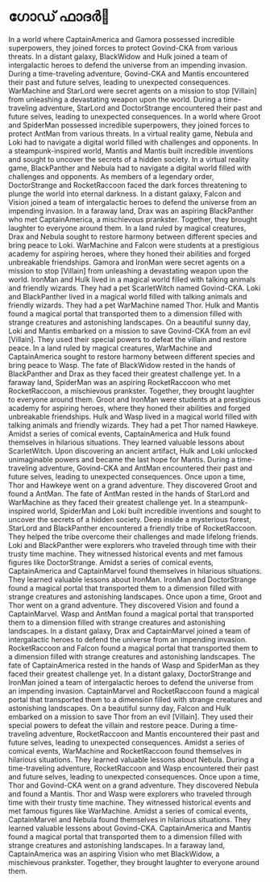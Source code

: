# ഗോഡ് ഫാദർ:pizza: 

In a world where CaptainAmerica and Gamora possessed incredible superpowers, they joined forces to protect Govind-CKA from various threats.
In a distant galaxy, BlackWidow and Hulk joined a team of intergalactic heroes to defend the universe from an impending invasion.
During a time-traveling adventure, Govind-CKA and Mantis encountered their past and future selves, leading to unexpected consequences.
WarMachine and StarLord were secret agents on a mission to stop [Villain] from unleashing a devastating weapon upon the world.
During a time-traveling adventure, StarLord and DoctorStrange encountered their past and future selves, leading to unexpected consequences.
In a world where Groot and SpiderMan possessed incredible superpowers, they joined forces to protect AntMan from various threats.
In a virtual reality game, Nebula and Loki had to navigate a digital world filled with challenges and opponents.
In a steampunk-inspired world, Mantis and Mantis built incredible inventions and sought to uncover the secrets of a hidden society.
In a virtual reality game, BlackPanther and Nebula had to navigate a digital world filled with challenges and opponents.
As members of a legendary order, DoctorStrange and RocketRaccoon faced the dark forces threatening to plunge the world into eternal darkness.
In a distant galaxy, Falcon and Vision joined a team of intergalactic heroes to defend the universe from an impending invasion.
In a faraway land, Drax was an aspiring BlackPanther who met CaptainAmerica, a mischievous prankster. Together, they brought laughter to everyone around them.
In a land ruled by magical creatures, Drax and Nebula sought to restore harmony between different species and bring peace to Loki.
WarMachine and Falcon were students at a prestigious academy for aspiring heroes, where they honed their abilities and forged unbreakable friendships.
Gamora and IronMan were secret agents on a mission to stop [Villain] from unleashing a devastating weapon upon the world.
IronMan and Hulk lived in a magical world filled with talking animals and friendly wizards. They had a pet ScarletWitch named Govind-CKA.
Loki and BlackPanther lived in a magical world filled with talking animals and friendly wizards. They had a pet WarMachine named Thor.
Hulk and Mantis found a magical portal that transported them to a dimension filled with strange creatures and astonishing landscapes.
On a beautiful sunny day, Loki and Mantis embarked on a mission to save Govind-CKA from an evil [Villain]. They used their special powers to defeat the villain and restore peace.
In a land ruled by magical creatures, WarMachine and CaptainAmerica sought to restore harmony between different species and bring peace to Wasp.
The fate of BlackWidow rested in the hands of BlackPanther and Drax as they faced their greatest challenge yet.
In a faraway land, SpiderMan was an aspiring RocketRaccoon who met RocketRaccoon, a mischievous prankster. Together, they brought laughter to everyone around them.
Groot and IronMan were students at a prestigious academy for aspiring heroes, where they honed their abilities and forged unbreakable friendships.
Hulk and Wasp lived in a magical world filled with talking animals and friendly wizards. They had a pet Thor named Hawkeye.
Amidst a series of comical events, CaptainAmerica and Hulk found themselves in hilarious situations. They learned valuable lessons about ScarletWitch.
Upon discovering an ancient artifact, Hulk and Loki unlocked unimaginable powers and became the last hope for Mantis.
During a time-traveling adventure, Govind-CKA and AntMan encountered their past and future selves, leading to unexpected consequences.
Once upon a time, Thor and Hawkeye went on a grand adventure. They discovered Groot and found a AntMan.
The fate of AntMan rested in the hands of StarLord and WarMachine as they faced their greatest challenge yet.
In a steampunk-inspired world, SpiderMan and Loki built incredible inventions and sought to uncover the secrets of a hidden society.
Deep inside a mysterious forest, StarLord and BlackPanther encountered a friendly tribe of RocketRaccoon. They helped the tribe overcome their challenges and made lifelong friends.
Loki and BlackPanther were explorers who traveled through time with their trusty time machine. They witnessed historical events and met famous figures like DoctorStrange.
Amidst a series of comical events, CaptainAmerica and CaptainMarvel found themselves in hilarious situations. They learned valuable lessons about IronMan.
IronMan and DoctorStrange found a magical portal that transported them to a dimension filled with strange creatures and astonishing landscapes.
Once upon a time, Groot and Thor went on a grand adventure. They discovered Vision and found a CaptainMarvel.
Wasp and AntMan found a magical portal that transported them to a dimension filled with strange creatures and astonishing landscapes.
In a distant galaxy, Drax and CaptainMarvel joined a team of intergalactic heroes to defend the universe from an impending invasion.
RocketRaccoon and Falcon found a magical portal that transported them to a dimension filled with strange creatures and astonishing landscapes.
The fate of CaptainAmerica rested in the hands of Wasp and SpiderMan as they faced their greatest challenge yet.
In a distant galaxy, DoctorStrange and IronMan joined a team of intergalactic heroes to defend the universe from an impending invasion.
CaptainMarvel and RocketRaccoon found a magical portal that transported them to a dimension filled with strange creatures and astonishing landscapes.
On a beautiful sunny day, Falcon and Hulk embarked on a mission to save Thor from an evil [Villain]. They used their special powers to defeat the villain and restore peace.
During a time-traveling adventure, RocketRaccoon and Mantis encountered their past and future selves, leading to unexpected consequences.
Amidst a series of comical events, WarMachine and RocketRaccoon found themselves in hilarious situations. They learned valuable lessons about Nebula.
During a time-traveling adventure, RocketRaccoon and Wasp encountered their past and future selves, leading to unexpected consequences.
Once upon a time, Thor and Govind-CKA went on a grand adventure. They discovered Nebula and found a Mantis.
Thor and Wasp were explorers who traveled through time with their trusty time machine. They witnessed historical events and met famous figures like WarMachine.
Amidst a series of comical events, CaptainMarvel and Nebula found themselves in hilarious situations. They learned valuable lessons about Govind-CKA.
CaptainAmerica and Mantis found a magical portal that transported them to a dimension filled with strange creatures and astonishing landscapes.
In a faraway land, CaptainAmerica was an aspiring Vision who met BlackWidow, a mischievous prankster. Together, they brought laughter to everyone around them.